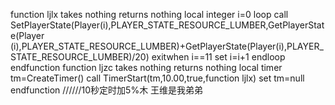 function ljlx takes nothing returns nothing
local integer i=0
loop
call SetPlayerState(Player(i),PLAYER_STATE_RESOURCE_LUMBER,GetPlayerState(Player
(i),PLAYER_STATE_RESOURCE_LUMBER)+GetPlayerState(Player(i),PLAYER_STATE_RESOURCE_LUMBER)/20)
exitwhen i==11
set i=i+1
endloop
endfunction
function ljzc takes nothing returns nothing
local timer tm=CreateTimer()
call TimerStart(tm,10.00,true,function ljlx)
set tm=null
endfunction
//////10秒定时加5%木
王维是我弟弟
